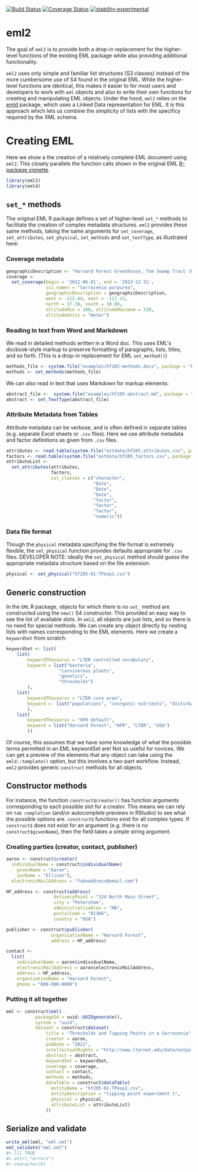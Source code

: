 [![Build Status](https://travis-ci.org/cboettig/eml2.svg?branch=master)](https://travis-ci.org/cboettig/eml2) [![Coverage Status](https://img.shields.io/codecov/c/github/cboettig/eml2/master.svg)](https://codecov.io/github/cboettig/eml2?branch=master) [![stability-experimental](https://img.shields.io/badge/stability-experimental-orange.svg)](https://github.com/joethorley/stability-badges#experimental)

<!-- README.md is generated from README.Rmd. Please edit that file -->
eml2
====

The goal of `eml2` is to provide both a drop-in replacement for the higher-level functions of the existing EML package while also providing additional functionality.

`eml2` uses only simple and familiar list structures (S3 classes) instead of the more cumbersome use of S4 found in the original EML. While the higher-level functions are identical, this makes it easier to for most users and developers to work with `eml` objects and also to write their own functions for creating and manipulating EML objects. Under the hood, `eml2` relies on the [emld](https://github.com/cboettig/emld) package, which uses a Linked Data representation for EML. It is this approach which lets us combine the simplicity of lists with the specificy required by the XML schema.

Creating EML
============

Here we show a the creation of a relatively complete EML document using `eml2`. This closely parallels the function calls shown in the original EML [R-package vignette](https://ropensci.github.io/EML/articles/creating-EML.html).

``` r
library(eml2)
library(emld)
```

`set_*` methods
---------------

The original EML R package defines a set of higher-level `set_*` methods to facilitate the creation of complex metadata structures. `eml2` provides these same methods, taking the same arguments for `set_coverage`, `set_attributes`, `set_physical`, `set_methods` and `set_textType`, as illustrated here:

### Coverage metadata

``` r
geographicDescription <- "Harvard Forest Greenhouse, Tom Swamp Tract (Harvard Forest)"
coverage <- 
  set_coverage(begin = '2012-06-01', end = '2013-12-31',
               sci_names = "Sarracenia purpurea",
               geographicDescription = geographicDescription,
               west = -122.44, east = -117.15, 
               north = 37.38, south = 30.00,
               altitudeMin = 160, altitudeMaximum = 330,
               altitudeUnits = "meter")
```

### Reading in text from Word and Markdown

We read in detailed methods written in a Word doc. This uses EML's docbook-style markup to preserve formatting of paragraphs, lists, titles, and so forth. (This is a drop-in replacement for EML `set_method()`)

``` r
methods_file <- system.file("examples/hf205-methods.docx", package = "EML")
methods <- set_methods(methods_file)
```

We can also read in text that uses Markdown for markup elements:

``` r
abstract_file <-  system.file("examples/hf205-abstract.md", package = "EML")
abstract <- set_TextType(abstract_file)
```

### Attribute Metadata from Tables

Attribute metadata can be verbose, and is often defined in separate tables (e.g. separate Excel sheets or `.csv` files). Here we use attribute metadata and factor definitions as given from `.csv` files.

``` r
attributes <- read.table(system.file("extdata/hf205_attributes.csv", package = "eml2"))
factors <- read.table(system.file("extdata/hf205_factors.csv", package = "eml2"))
attributeList <- 
  set_attributes(attributes, 
                 factors, 
                 col_classes = c("character", 
                                 "Date",
                                 "Date",
                                 "Date",
                                 "factor",
                                 "factor",
                                 "factor",
                                 "numeric"))
```

### Data file format

Though the `physical` metadata specifying the file format is extremely flexible, the `set_physical` function provides defaults appropriate for `.csv` files. DEVELOPER NOTE: ideally the `set_physical` method should guess the appropriate metadata structure based on the file extension.

``` r
physical <- set_physical("hf205-01-TPexp1.csv")
```

Generic construction
--------------------

In the `EML` R package, objects for which there is no `set_` method are constructed using the `new()` S4 constructor. This provided an easy way to see the list of available slots. In `eml2`, all objects are just lists, and so there is no need for special methods. We can create any object directly by nesting lists with names corresponding to the EML elements. Here we create a `keywordSet` from scratch:

``` r
keywordSet <- list(
    list(
        keywordThesaurus = "LTER controlled vocabulary",
        keyword = list("bacteria",
                    "carnivorous plants",
                    "genetics",
                    "thresholds")
        ),
    list(
        keywordThesaurus = "LTER core area",
        keyword =  list("populations", "inorganic nutrients", "disturbance")
        ),
    list(
        keywordThesaurus = "HFR default",
        keyword = list("Harvard Forest", "HFR", "LTER", "USA")
        ))
```

Of course, this assumes that we have some knowledge of what the possible terms permitted in an EML keywordSet are! Not so useful for novices. We can get a preview of the elements that any object can take using the `emld::template()` option, but this involves a two-part workflow. Instead, `eml2` provides generic `construct` methods for all objects.

Constructor methods
-------------------

For instance, the function `construct$creator()` has function arguments corresponding to each possible slot for a creator. This means we can rely on `tab completion` (and/or autocomplete previews in RStudio) to see what the possible options are. `construct$` functions exist for all complex types. If `construct$` does not exist for an argument (e.g. there is no `construct$givenName`), then the field takes a simple string argument.

### Creating parties (creator, contact, publisher)

``` r
aaron <- construct$creator(
  individualName = construct$individualName(
    givenName = "Aaron", 
    surName = "Ellison"),
  electronicMailAddress = "fakeaddress@email.com")
```

``` r
HF_address <- construct$address(
                  deliveryPoint = "324 North Main Street",
                  city = "Petersham",
                  administrativeArea = "MA",
                  postalCode = "01366",
                  country = "USA")
```

``` r
publisher <- construct$publisher(
                 organizationName = "Harvard Forest",
                 address = HF_address)
```

``` r
contact <- 
  list(
    individualName = aaron$individualName,
    electronicMailAddress = aaron$electronicMailAddress,
    address = HF_address,
    organizationName = "Harvard Forest",
    phone = "000-000-0000")
```

### Putting it all together

``` r
eml <- construct$eml(
           packageId = uuid::UUIDgenerate(),  
           system = "uuid",
           dataset = construct$dataset(
               title = "Thresholds and Tipping Points in a Sarracenia",
               creator = aaron,
               pubDate = "2012",
               intellectualRights = "http://www.lternet.edu/data/netpolicy.html.",
               abstract = abstract,
               keywordSet = keywordSet,
               coverage = coverage,
               contact = contact,
               methods = methods,
               dataTable = construct$dataTable(
                 entityName = "hf205-01-TPexp1.csv",
                 entityDescription = "tipping point experiment 1",
                 physical = physical,
                 attributeList = attributeList)
               ))
```

Serialize and validate
----------------------

``` r
write_eml(eml, "eml.xml")
eml_validate("eml.xml")
#> [1] TRUE
#> attr(,"errors")
#> character(0)
```
